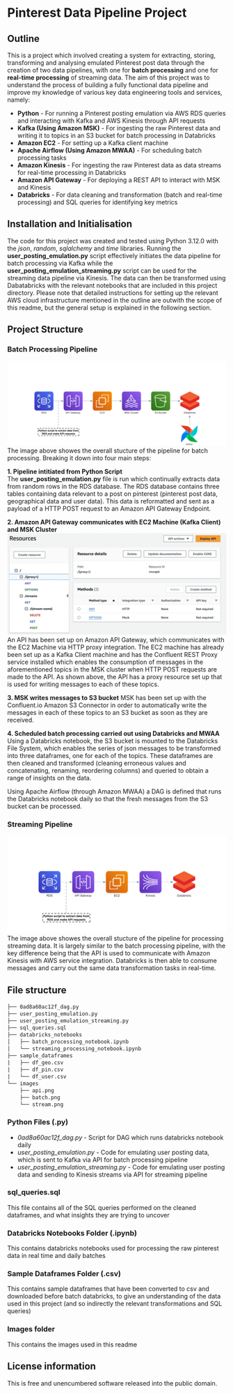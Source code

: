 # Pinterest Data Pipeline Project

## Outline
This is a project which involved creating a system for extracting, storing, transforming and analysing emulated Pinterest post data through the creation of two data pipelines, with one for **batch processing** and one for **real-time processing** of streaming data. The aim of this project was to understand the process of building a fully functional data pipeline and improve my knowledge of various key data engineering tools and services, namely:
- **Python** - For running a Pinterest posting emulation via AWS RDS queries and interacting with Kafka and AWS Kinesis through API requests
- **Kafka (Using Amazon MSK)** - For ingesting the raw Pinterest data and writing it to topics in an S3 bucket for batch processing in Databricks
- **Amazon EC2** - For setting up a Kafka client machine
- **Apache Airflow (Using Amazon MWAA)** - For scheduling batch processing tasks
- **Amazon Kinesis** - For ingesting the raw Pinterest data as data streams for real-time processing in Databricks
- **Amazon API Gateway** - For deploying a REST API to interact with MSK and Kinesis
- **Databricks** - For data cleaning and transformation (batch and real-time processing) and SQL queries for identifying key metrics

## Installation and Initialisation
The code for this project was created and tested using Python 3.12.0 with the *json*, *random*, *sqlalchemy* and *time* libraries. Running the **user_posting_emulation.py** script effectively initiates the data pipeline for batch processing via Kafka while the **user_posting_emulation_streaming.py** script can be used for the streaming data pipeline via Kinesis. The data can then be transformed using Dabatabricks with the relevant notebooks that are included in this project directory. Please note that detailed instructions for setting up the relevant AWS cloud infrastructure mentioned in the outline are outwith the scope of this readme, but the general setup is explained in the following section. 

## Project Structure
### Batch Processing Pipeline
![Alt text](images/batch.png)
The image above showes the overall stucture of the pipeline for batch processing. Breaking it down into four main steps: 
  
**1. Pipeline intitiated from Python Script**  
The **user_posting_emulation.py** file is run which continually extracts data from random rows in the RDS database. The RDS database contains three tables containing data relevant to a post on pinterest (pinterest post data, geographical data and user data). This data is reformatted and sent as a payload of a HTTP POST request to an Amazon API Gateway Endpoint.

**2. Amazon API Gateway communicates with EC2 Machine (Kafka Client) and MSK Cluster**
![Alt text](images/api.png)
An API has been set up on Amazon API Gateway, which communicates with the EC2 Machine via HTTP proxy integration. The EC2 machine has already been set up as a Kafka Client machine and has the Confluent REST Proxy service installed which enables the consumption of messages in the aforementioned topics in the MSK cluster when HTTP POST requests are made to the API. As shown above, the API has a proxy resource set up that is used for writing messages to each of these topics.  

**3. MSK writes messages to S3 bucket**
MSK has been set up with the Confluent.io Amazon S3 Connector in order to automatically write the messages in each of these topics to an S3 bucket as soon as they are received.

**4. Scheduled batch processing carried out using Databricks and MWAA**
Using a Databricks notebook, the S3 bucket is mounted to the Databricks File System, which enables the series of json messages to be transformed into three dataframes, one for each of the topics. These dataframes are then cleaned and transformed (cleaning erroneous values and concatenating, renaming, reordering columns) and queried to obtain a range of insights on the data.

Using Apache Airflow (through Amazon MWAA) a DAG is defined that runs the Databricks notebook daily so that the fresh messages from the S3 bucket can be processed. 

### Streaming Pipeline
![Alt text](images/stream.png)
The image above showes the overall stucture of the pipeline for processing streaming data. It is largely similar to the batch processing pipeline, with the key difference being that the API is used to communicate with Amazon Kinesis with AWS service integration. Databricks is then able to consume messages and carry out the same data transformation tasks in real-time. 

## File structure
```
├── 0ad8a60ac12f_dag.py
├── user_posting_emulation.py
├── user_posting_emulation_streaming.py
├── sql_queries.sql
├── databricks_notebooks
│   ├── batch_processing_notebook.ipynb
│   └── streaming_processing_notebook.ipynb
├── sample_dataframes
|   ├── df_geo.csv
|   ├── df_pin.csv
|   └── df_user.csv
└── images
    ├── api.png
    ├── batch.png
    └── stream.png
```
### Python Files (.py)
- *0ad8a60ac12f_dag.py* - Script for DAG which runs databricks notebook daily
- *user_posting_emulation.py* - Code for emulating user posting data, which is sent to Kafka via API for batch processing pipeline
- *user_posting_emulation_streaming.py* - Code for emulating user posting data and sending to Kinesis streams via API for streaming pipeline

### sql_queries.sql
This file contains all of the SQL queries performed on the cleaned dataframes, and what insights they are trying to uncover

### Databricks Notebooks Folder (.ipynb)
This contains databricks notebooks used for processing the raw pinterest data in real time and daily batches
  
### Sample Dataframes Folder (.csv)
This contains sample dataframes that have been converted to csv and downloaded before batch databricks, to give an understanding of the data used in this project (and so indirectly the relevant transformations and SQL queries)

### Images folder
This contains the images used in this readme

## License information
This is free and unencumbered software released into the public domain.




